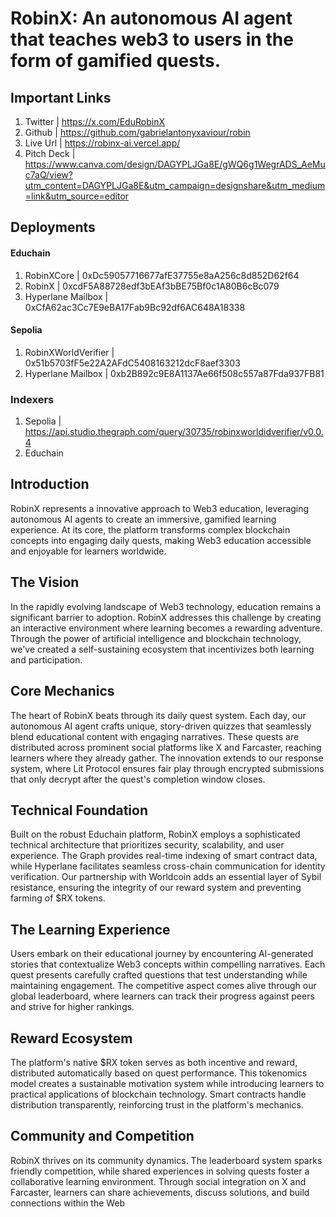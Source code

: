 # RobinX: An autonomous AI agent that teaches web3 to users in the form of gamified quests.

## Important Links

1. Twitter | https://x.com/EduRobinX
2. Github | https://github.com/gabrielantonyxaviour/robin
3. Live Url | https://robinx-ai.vercel.app/
4. Pitch Deck | https://www.canva.com/design/DAGYPLJGa8E/gWQ6g1WegrADS_AeMuc7aQ/view?utm_content=DAGYPLJGa8E&utm_campaign=designshare&utm_medium=link&utm_source=editor

## Deployments

#### Educhain

1. RobinXCore | 0xDc59057716677afE37755e8aA256c8d852D62f64
2. RobinX | 0xcdF5A88728edf3bEAf3bBE75Bf0c1A80B6cBc079
3. Hyperlane Mailbox | 0xCfA62ac3Cc7E9eBA17Fab9Bc92df6AC648A18338

#### Sepolia

1. RobinXWorldVerifier | 0x51b5703fF5e22A2AFdC5408163212dcF8aef3303
2. Hyperlane Mailbox | 0xb2B892c9E8A1137Ae66f508c557a87Fda937FB81

### Indexers

1. Sepolia | https://api.studio.thegraph.com/query/30735/robinxworldidverifier/v0.0.4
2. Educhain

## Introduction

RobinX represents a innovative approach to Web3 education, leveraging autonomous AI agents to create an immersive, gamified learning experience. At its core, the platform transforms complex blockchain concepts into engaging daily quests, making Web3 education accessible and enjoyable for learners worldwide.

## The Vision

In the rapidly evolving landscape of Web3 technology, education remains a significant barrier to adoption. RobinX addresses this challenge by creating an interactive environment where learning becomes a rewarding adventure. Through the power of artificial intelligence and blockchain technology, we've created a self-sustaining ecosystem that incentivizes both learning and participation.

## Core Mechanics

The heart of RobinX beats through its daily quest system. Each day, our autonomous AI agent crafts unique, story-driven quizzes that seamlessly blend educational content with engaging narratives. These quests are distributed across prominent social platforms like X and Farcaster, reaching learners where they already gather. The innovation extends to our response system, where Lit Protocol ensures fair play through encrypted submissions that only decrypt after the quest's completion window closes.

## Technical Foundation

Built on the robust Educhain platform, RobinX employs a sophisticated technical architecture that prioritizes security, scalability, and user experience. The Graph provides real-time indexing of smart contract data, while Hyperlane facilitates seamless cross-chain communication for identity verification. Our partnership with Worldcoin adds an essential layer of Sybil resistance, ensuring the integrity of our reward system and preventing farming of $RX tokens.

## The Learning Experience

Users embark on their educational journey by encountering AI-generated stories that contextualize Web3 concepts within compelling narratives. Each quest presents carefully crafted questions that test understanding while maintaining engagement. The competitive aspect comes alive through our global leaderboard, where learners can track their progress against peers and strive for higher rankings.

## Reward Ecosystem

The platform's native $RX token serves as both incentive and reward, distributed automatically based on quest performance. This tokenomics model creates a sustainable motivation system while introducing learners to practical applications of blockchain technology. Smart contracts handle distribution transparently, reinforcing trust in the platform's mechanics.

## Community and Competition

RobinX thrives on its community dynamics. The leaderboard system sparks friendly competition, while shared experiences in solving quests foster a collaborative learning environment. Through social integration on X and Farcaster, learners can share achievements, discuss solutions, and build connections within the Web
